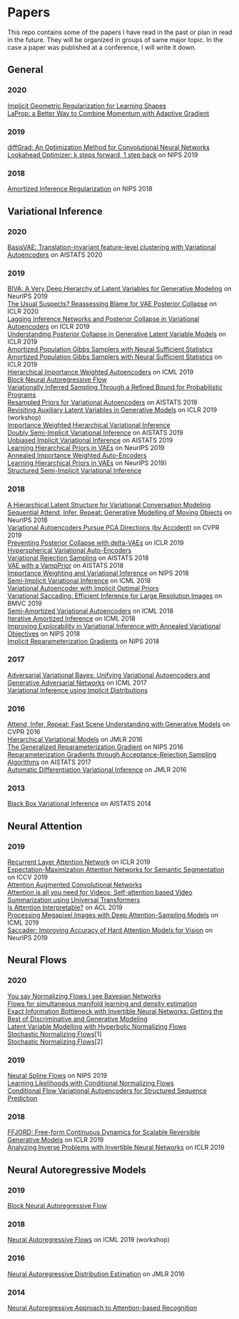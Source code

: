 # Papers
This repo contains some of the papers I have read in the past or plan in read in the future. They will be organized in groups of same major topic. In the case a paper was published at a conference, I will write it down. 

## General
### 2020
[Implicit Geometric Regularization for Learning Shapes](https://arxiv.org/abs/2002.10099)  
[LaProp: a Better Way to Combine Momentum with Adaptive Gradient](https://arxiv.org/abs/2002.04839)  

### 2019
[diffGrad: An Optimization Method for Convolutional Neural Networks](https://arxiv.org/abs/1909.11015v3)  
[Lookahead Optimizer: k steps forward, 1 step back](https://arxiv.org/abs/1907.08610v2) on NIPS 2019  

### 2018
[Amortized Inference Regularization](http://papers.nips.cc/paper/7692-amortized-inference-regularization) on NIPS 2018

## Variational Inference
### 2020
[BasisVAE: Translation-invariant feature-level clustering with Variational Autoencoders](https://arxiv.org/abs/2003.03462v1) on AISTATS 2020  

### 2019
[BIVA: A Very Deep Hierarchy of Latent Variables for Generative Modeling](https://arxiv.org/abs/1902.02102) on NeurIPS 2019  
[The Usual Suspects? Reassessing Blame for VAE Posterior Collapse](https://arxiv.org/abs/1912.10702) on ICLR 2020  
[Lagging Inference Networks and Posterior Collapse in Variational Autoencoders](https://arxiv.org/abs/1901.05534) on ICLR 2019  
[Understanding Posterior Collapse in Generative Latent Variable Models](https://openreview.net/forum?id=r1xaVLUYuE) on ICLR 2019  
[Amortized Population Gibbs Samplers with Neural Sufficient Statistics](https://arxiv.org/abs/1911.01382v1)  
[Amortized Population Gibbs Samplers with Neural Sufficient Statistics](https://arxiv.org/abs/1911.01382v1) on ICLR 2019  
[Hierarchical Importance Weighted Autoencoders](https://arxiv.org/abs/1905.04866v1) on ICML 2019   
[Block Neural Autoregressive Flow](https://arxiv.org/abs/1904.04676v1)  
[Variationally Inferred Sampling Through a Refined Bound for Probabilistic Programs](https://arxiv.org/abs/1908.09744v3)  
[Resampled Priors for Variational Autoencoders](https://arxiv.org/abs/1810.11428v2) on AISTATS 2019  
[Revisiting Auxiliary Latent Variables in Generative Models](https://openreview.net/forum?id=SyxPVLUYdE) on ICLR 2019 (workshop)  
[Importance Weighted Hierarchical Variational Inference](https://arxiv.org/abs/1905.03290v1)  
[Doubly Semi-Implicit Variational Inference](https://arxiv.org/abs/1810.02789v2) on AISTATS 2019  
[Unbiased Implicit Variational Inference](https://arxiv.org/abs/1808.02078v3) on AISTATS 2019  
[Learning Hierarchical Priors in VAEs](https://arxiv.org/abs/1905.04982v5) on NeurIPS 2019  
[Annealed Importance Weighted Auto-Encoders](https://arxiv.org/abs/1906.04904)  
[Learning Hierarchical Priors in VAEs](https://arxiv.org/abs/1905.04982) on NeurIPS 2019)  
[Structured Semi-Implicit Variational Inference](https://openreview.net/forum?id=HkxStk34Kr)  

### 2018
[A Hierarchical Latent Structure for Variational Conversation Modeling](https://arxiv.org/abs/1804.03424)  
[Sequential Attend, Infer, Repeat: Generative Modelling of Moving Objects](http://papers.nips.cc/paper/8079-sequential-attend-infer-repeat-generative-modelling-of-moving-objects.pdf) on NeurIPS 2018  
[Variational Autoencoders Pursue PCA Directions (by Accident)](https://arxiv.org/abs/1812.06775) on CVPR 2019  
[Preventing Posterior Collapse with delta-VAEs](https://openreview.net/forum?id=BJe0Gn0cY7) on ICLR 2019  
[Hyperspherical Variational Auto-Encoders](https://arxiv.org/abs/1804.00891)  
[Variational Rejection Sampling](https://arxiv.org/abs/1804.01712v1) on AISTATS 2018  
[VAE with a VampPrior](https://arxiv.org/abs/1705.07120v5) on AISTATS 2018  
[Importance Weighting and Variational Inference](https://arxiv.org/abs/1808.09034) on NIPS 2018  
[Semi-Implicit Variational Inference](https://arxiv.org/abs/1805.11183v1) on ICML 2018  
[Variational Autoencoder with Implicit Optimal Priors](https://arxiv.org/abs/1809.05284v1)  
[Variational Saccading: Efficient Inference for Large Resolution Images](https://arxiv.org/abs/1812.03170) on BMVC 2019  
[Semi-Amortized Variational Autoencoders](https://arxiv.org/abs/1802.02550v7) on ICML 2018  
[Iterative Amortized Inference](https://arxiv.org/abs/1807.09356) on ICML 2018  
[Improving Explorability in Variational Inference with Annealed Variational Objectives](https://arxiv.org/abs/1809.01818) on NIPS 2018  
[Implicit Reparameterization Gradients](https://arxiv.org/abs/1805.08498) on NIPS 2018  

### 2017
[Adversarial Variational Bayes: Unifying Variational Autoencoders and Generative Adversarial Networks](https://arxiv.org/abs/1701.04722) on ICML 2017  
[Variational Inference using Implicit Distributions](https://arxiv.org/abs/1702.08235)  

### 2016
[Attend, Infer, Repeat: Fast Scene Understanding with Generative Models](https://arxiv.org/abs/1603.08575) on CVPR 2016  
[Hierarchical Variational Models](https://arxiv.org/abs/1511.02386) on JMLR 2016  
[The Generalized Reparameterization Gradient](https://arxiv.org/abs/1610.02287) on NIPS 2016  
[Reparameterization Gradients through Acceptance-Rejection Sampling Algorithms](https://arxiv.org/abs/1610.05683) on AISTATS 2017  
[Automatic Differentiation Variational Inference](https://arxiv.org/abs/1603.00788) on JMLR 2016  

### 2013
[Black Box Variational Inference](https://arxiv.org/abs/1401.0118) on AISTATS 2014  

## Neural Attention
### 2019
[Recurrent Layer Attention Network](https://openreview.net/forum?id=Bke5aJBKvH) on ICLR 2019  
[Expectation-Maximization Attention Networks for Semantic Segmentation](https://arxiv.org/abs/1907.13426v2) on ICCV 2019  
[Attention Augmented Convolutional Networks](https://arxiv.org/abs/1904.09925v4)  
[Attention is all you need for Videos: Self-attention based Video Summarization using Universal Transformers](https://arxiv.org/abs/1906.02792v1)  
[Is Attention Interpretable?](https://arxiv.org/abs/1906.03731v1) on ACL 2019  
[Processing Megapixel Images with Deep Attention-Sampling Models](https://arxiv.org/abs/1905.03711) on ICML 2019  
[Saccader: Improving Accuracy of Hard Attention Models for Vision](https://openreview.net/forum?id=SyxrNVSg8B) on NeurIPS 2019  

## Neural Flows
### 2020
[You say Normalizing Flows I see Bayesian Networks](https://arxiv.org/abs/2006.00866)  
[Flows for simultaneous manifold learning and density estimation](https://arxiv.org/abs/2003.13913)  
[Exact Information Bottleneck with Invertible Neural Networks: Getting the Best of Discriminative and Generative Modeling](https://arxiv.org/abs/2001.06448)  
[Latent Variable Modelling with Hyperbolic Normalizing Flows](https://arxiv.org/abs/2002.06336)  
[Stochastic Normalizing Flows](https://arxiv.org/abs/2002.09547)[1]  
[Stochastic Normalizing Flows](https://arxiv.org/abs/2002.06707)[2]  

### 2019
[Neural Spline Flows](https://arxiv.org/abs/1906.04032) on NIPS 2019  
[Learning Likelihoods with Conditional Normalizing Flows](http://arxiv.org/abs/1912.00042v1)  
[Conditional Flow Variational Autoencoders for Structured Sequence Prediction](https://openreview.net/forum?id=BklmtJBKDB)  

### 2018
[FFJORD: Free-form Continuous Dynamics for Scalable Reversible Generative Models](https://arxiv.org/abs/1810.01367) on ICLR 2019  
[Analyzing Inverse Problems with Invertible Neural Networks](https://arxiv.org/abs/1808.04730) on ICLR 2019  

## Neural Autoregressive Models
### 2019
[Block Neural Autoregressive Flow](https://arxiv.org/abs/1904.04676)  

### 2018
[Neural Autoregressive Flows](https://arxiv.org/abs/1804.00779) on ICML 2019 (workshop)  

### 2016
[Neural Autoregressive Distribution Estimation](https://arxiv.org/abs/1605.02226) on JMLR 2016  

### 2014
[ Neural Autoregressive Approach to Attention-based Recognition](https://www.cs.toronto.edu/~zemel/documents/preprint_ijcv_2014.pdf)
